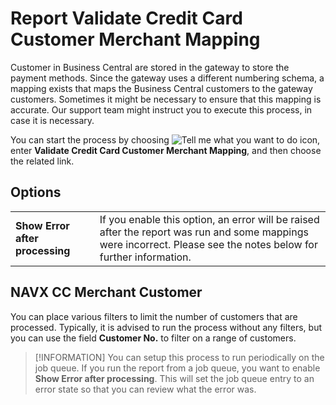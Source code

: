 # Report Validate Credit Card Customer Merchant Mapping

Customer in Business Central are stored in the gateway to store the payment methods. Since the gateway uses a different numbering schema, a mapping exists that maps the Business Central customers to the gateway customers. Sometimes it might be necessary to ensure that this mapping is accurate. Our support team might instruct you to execute this process, in case it is necessary.

You can start the process by choosing ![Tell me what you want to do](/images/magnifying-glass.gif) icon, enter **Validate Credit Card Customer Merchant Mapping**, and then choose the related link.

## Options

|                                 |                                                                                                                                |
|---------------------------------|--------------------------------------------------------------------------------------------------------------------------------|
| **Show Error after processing** | If you enable this option, an error will be raised after the report was run and some mappings were incorrect. Please see the notes below for further information. |

## NAVX CC Merchant Customer

You can place various filters to limit the number of customers that are processed. Typically, it is advised to run the process without any filters, but you can use the field **Customer No.** to filter on a range of customers.

> [!INFORMATION]
> You can setup this process to run periodically on the job queue. If you run the report from a job queue, you want to enable **Show Error after processing**. This will set the job queue entry to an error state so that you can review what the error was.
